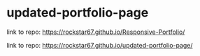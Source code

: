 # updated-portfolio-page

link to repo: https://rockstar67.github.io/Responsive-Portfolio/

link to repo:  https://rockstar67.github.io/updated-portfolio-page/
